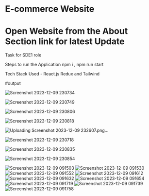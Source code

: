 # E-commerce Website 
# Open Website from the About Section link for latest Update

Task for SDE1 role

Steps to run the Application
npm i ,
npm run start


Tech Stack Used - React.js Redux and Tailwind

#output





![Screenshot 2023-12-09 230734](https://github.com/bipinsinghbhat/sdeTest/assets/115497347/1143e2ae-a20a-476f-94d9-233a2808a7e5)


![Screenshot 2023-12-09 230749](https://github.com/bipinsinghbhat/sdeTest/assets/115497347/1d18cba6-43c4-42f6-b806-b70d71e1ea46)

![Screenshot 2023-12-09 230806](https://github.com/bipinsinghbhat/sdeTest/assets/115497347/9a7ee50a-0c45-4f30-91a7-370b156da397)



![Screenshot 2023-12-09 230818](https://github.com/bipinsinghbhat/sdeTest/assets/115497347/988d3f8d-0159-4186-953e-a4f11df7288d)









![Uploading Screenshot 2023-12-09 232607.png…]()







![Screenshot 2023-12-09 230718](https://github.com/bipinsinghbhat/sdeTest/assets/115497347/74292fd1-af52-42dc-a54e-3843333f5986)




![Screenshot 2023-12-09 230835](https://github.com/bipinsinghbhat/sdeTest/assets/115497347/9f571e45-dcdb-44f9-8c5e-60406a2c4e58)



![Screenshot 2023-12-09 230854](https://github.com/bipinsinghbhat/sdeTest/assets/115497347/ec479696-9d2c-4c2d-a2fa-19d0a4a28ed9)

























![Screenshot 2023-12-09 091503](https://github.com/bipinsinghbhat/sdeTest/assets/115497347/b8ba67e5-0ac8-41d2-9592-c9304bd00812)
![Screenshot 2023-12-09 091530](https://github.com/bipinsinghbhat/sdeTest/assets/115497347/28c969fe-b606-4cae-ad52-7f601eb6270a)
![Screenshot 2023-12-09 091552](https://github.com/bipinsinghbhat/sdeTest/assets/115497347/03a21d64-c481-4137-90ef-7d1d515b5f51)
![Screenshot 2023-12-09 091612](https://github.com/bipinsinghbhat/sdeTest/assets/115497347/a7aaf621-70f5-4e65-b47c-44b0debf1448)
![Screenshot 2023-12-09 091632](https://github.com/bipinsinghbhat/sdeTest/assets/115497347/c3677e6a-5588-47b1-ac55-05c1a5903588)
![Screenshot 2023-12-09 091654](https://github.com/bipinsinghbhat/sdeTest/assets/115497347/2e161cb7-190a-4d34-b6c2-1130d12a47c5)
![Screenshot 2023-12-09 091719](https://github.com/bipinsinghbhat/sdeTest/assets/115497347/a449c637-856f-4672-8ef8-2dccea47eae3)
![Screenshot 2023-12-09 091739](https://github.com/bipinsinghbhat/sdeTest/assets/115497347/0da05943-e5af-4c65-b532-50d73672239e)
![Screenshot 2023-12-09 091758](https://github.com/bipinsinghbhat/sdeTest/assets/115497347/d96f72b5-a7d9-45e8-aa32-7c07c0875b9a)
